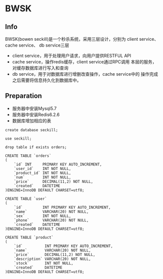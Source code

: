 # BWSK
## Info
BWSK(bowen seckill)是一个秒杀系统，采用三层设计，分别为 
client service、cache service、 db service三层
- client service，用于处理用户请求，向用户提供RESTFUL API
- cache service，操作redis缓存，client service通过RPC调用
本层的服务，对缓存数据库进行写入和查询
- db service，用于对数据库进行增删改查操作，cache service中的
操作完成之后需要将信息持久化到数据库中。
## Preparation
- 服务器中安装Mysql5.7
- 服务器中安装Redis6.2.6
- 数据库增加相应的表
 
```
create database seckill;

use seckill;

drop table if exists orders;

CREATE TABLE `orders`
(
    `id` INT     PRIMARY KEY AUTO_INCREMENT,
    `user_id`    INT NOT NULL,
    `product_id` INT NOT NULL,
    `num`        INT NOT NULL,
    `price`      DECIMAL(11,2) NOT NULL,
    `created`    DATETIME
)ENGINE=InnoDB DEFAULT CHARSET=utf8;

CREATE TABLE `user`
(
    `id`         INT PRIMARY KEY AUTO_INCREMENT,
    `name`       VARCHAR(20) NOT NULL,
    `sex`        INT NOT NULL,
    `phone`      VARCHAR(20) NOT NULL,
    `created`    DATETIME
)ENGINE=InnoDB DEFAULT CHARSET=utf8;

CREATE TABLE `product`
(
    `id`          INT PRIMARY KEY AUTO_INCREMENT,
    `name`        VARCHAR(20) NOT NULL,
    `price`       DECIMAL(11,2) NOT NULL,
    `description` VARCHAR(20) NOT NULL,
    `stock`       INT NOT NULL,
    `created`     DATETIME
)ENGINE=InnoDB DEFAULT CHARSET=utf8;
```